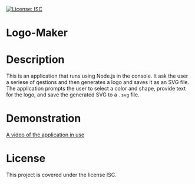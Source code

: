 [![License: ISC](https://img.shields.io/badge/License-ISC-blue.svg)](https://opensource.org/licenses/ISC)

# Logo-Maker

# Description

This is an application that runs using Node.js in the console. It ask the user a seriese of qestions and then generates a logo and saves it as an SVG file.
The application prompts the user to select a color and shape, provide text for the logo, and save the generated SVG to a `.svg` file.

# Demonstration

[A video of the application in use]()

# License

This project is covered under the license ISC.
